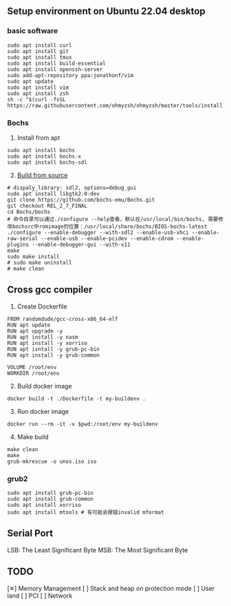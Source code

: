 ## Setup environment on Ubuntu 22.04 desktop
### basic software
```shell
sudo apt install curl
sudo apt install git
sudo apt install tmux
sudo apt install build-essential
sudo apt install openssh-server
sudo add-apt-repository ppa:jonathonf/vim
sudo apt update
sudo apt install vim
sudo apt install zsh
sh -c "$(curl -fsSL https://raw.githubusercontent.com/ohmyzsh/ohmyzsh/master/tools/install.sh)"
```
### Bochs
1. Install from apt
```shell
sudo apt install bochs
sudo apt install bochs-x
sudo apt install bochs-sdl
```
2. [Build from source](https://wiki.osdev.org/Bochs)
```shell
# dispaly_library: sdl2, options=debug_gui
sudo apt install libgtk2.0-dev
git clone https://github.com/bochs-emu/Bochs.git
git checkout REL_2_7_FINAL
cd Bochs/bochs
# 命令目录可以通过./configure --help查看，默认在/usr/local/bin/bochs, 需要修改bochsrc中romimage的位置：/usr/local/share/bochs/BIOS-bochs-latest
./configure --enable-debugger --with-sdl2 --enable-usb-xhci --enable-raw-serial --enable-usb --enable-pcidev --enable-cdrom --enable-plugins --enable-debugger-gui --with-x11
make
sudo make install
# sudo make uninstall
# make clean
```
## Cross gcc compiler
1. Create Dockerfile
```shell
FROM randomdude/gcc-cross-x86_64-elf
RUN apt update
RUN apt upgrade -y
RUN apt install -y nasm
RUN apt install -y xorriso
RUN apt isntall -y grub-pc-bin
RUN apt install -y grub-common

VOLUME /root/env
WORKDIR /root/env
```
2. Build docker image
```shell
docker build -t ./Dockerfile -t my-buildenv .
```
3. Run docker image
```shell
docker run --rm -it -v $pwd:/root/env my-buildenv
```
4. Make build
```shell
make clean
make
grub-mkrescue -o unos.iso iso
```
### grub2
```shell
sudo apt install grub-pc-bin
sudo apt install grub-common
sudo apt install xorriso
sudo apt install mtools # 有可能会报错invalid mformat
```
## Serial Port
LSB: The Least Significant Byte
MSB: The Most Significant Byte

## TODO
[✕] Memory Management 
[ ] Stack and heap on protection mode
[ ] User land
[ ] PCI
[ ] Network